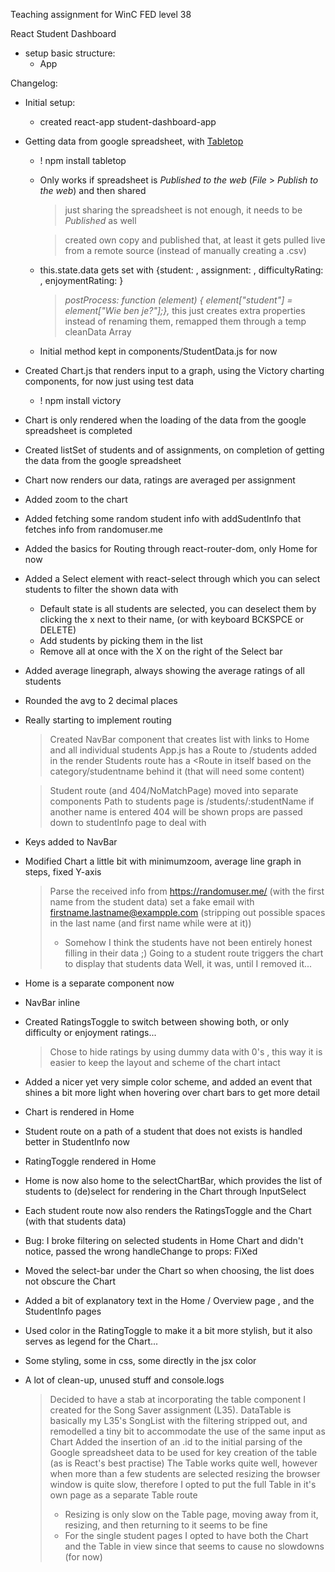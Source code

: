 Teaching assignment for WinC FED level 38

React Student Dashboard


  - setup basic structure:
    - App

Changelog:

- Initial setup:
  - created react-app student-dashboard-app
- Getting data from google spreadsheet, with [Tabletop](https://github.com/jsoma/tabletop)
  - ! npm install tabletop
  - Only works if spreadsheet is _Published to the web_ (*File* > *Publish to the web*) and then shared
    > just sharing the spreadsheet is not enough, it needs to be _Published_ as well
	
    > created own copy and published that, at least it gets pulled live from a remote source (instead of manually creating a .csv)
  - this.state.data gets set with {student: , assignment: , difficultyRating: , enjoymentRating: }
    > _postProcess: function (element) {
        element["student"] = element["Wie ben je?"];},_
	> this just creates extra properties instead of renaming them, remapped them through a temp cleanData Array
  - Initial method kept in components/StudentData.js for now
- Created Chart.js that renders input to a graph, using the Victory charting components, for now just using test data
  - ! npm install victory
- Chart is only rendered when the loading of the data from the google spreadsheet is completed
- Created listSet of students and of assignments, on completion of getting the data from the google spreadsheet
- Chart now renders our data, ratings are averaged per assignment
- Added zoom to the chart
- Added fetching some random student info with addSudentInfo that fetches info from randomuser.me
- Added the basics for Routing through react-router-dom, only Home for now
- Added a Select element with react-select through which you can select students to filter the shown data with
  - Default state is all students are selected, you can deselect them by clicking the x next to their name, (or with keyboard BCKSPCE or DELETE)
  - Add students by picking them in the list
  - Remove all at once with the X on the right of the Select bar
- Added average linegraph, always showing the average ratings of all students
- Rounded the avg to 2 decimal places
- Really starting to implement routing
  > Created NavBar component that creates list with links to Home and all individual students
  > App.js has a Route to /students added in the <Switch> render
  > Students route has a <Route in itself based on the category/studentname behind it (that will need some content)

  > Student route (and 404/NoMatchPage) moved into separate components
  > Path to students page is /students/:studentName if another name is entered 404  will be shown
  > props are passed down to studentInfo page to deal with
- Keys added to NavBar
- Modified Chart a little bit with minimumzoom, average line graph in steps, fixed Y-axis
  > Parse the received info from https://randomuser.me/ (with the first name from the student data)
  > set a fake email with firstname.lastname@exampple.com (stripping out possible spaces in the last name (and first name while were at it))
  > - Somehow I think the students have not been entirely honest filling in their data ;)
  > Going to a student route triggers the chart to display that students data
  > Well, it was, until I removed it...
- Home is a separate component now
- NavBar inline
- Created RatingsToggle to switch between showing both, or only difficulty or enjoyment ratings...
  > Chose to hide ratings by using dummy data with 0's , this way it is easier to keep the layout and scheme of the chart intact
- Added a nicer yet very simple color scheme, and added an event that shines a bit more light when hovering over chart bars to get more detail
- Chart is rendered in Home
- Student route on a path of a student that does not exists is handled better in StudentInfo now
- RatingToggle rendered in Home
- Home is now also home to the selectChartBar, which provides the list of students to (de)select for rendering in the Chart through InputSelect
- Each student route now also renders the RatingsToggle and the Chart (with that students data)
- Bug: I broke filtering on selected students in Home Chart and didn't notice, passed the wrong handleChange to props: FiXed
- Moved the select-bar under the Chart so when choosing, the list does not obscure the Chart
- Added a bit of explanatory text in the Home / Overview page , and the StudentInfo pages
- Used color in the RatingToggle to make it a bit more stylish, but it also serves as legend for the Chart...
- Some styling, some in css, some directly in the jsx color
- A lot of clean-up, unused stuff and console.logs
  > Decided to have a stab at incorporating the table component I created for the Song Saver assignment (L35).
  > DataTable is basically my L35's SongList with the filtering stripped out, and remodelled a tiny bit to accommodate the use of the same input as Chart
  > Added the insertion of an .id to the initial parsing of the Google spreadsheet data to be used for key creation of the table (as is React's best practise)
  > The Table works quite well, however when more than a few students are selected resizing the browser window is quite slow, therefore I opted to put the full Table in it's own page as a separate Table route
  > - Resizing is only slow on the Table page, moving away from it, resizing, and then returning to it seems to be fine
  > - For the single student pages I opted to have both the Chart and the Table in view since that seems to cause no slowdowns (for now)
